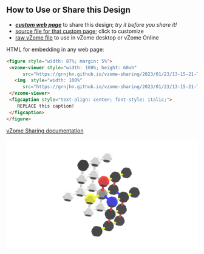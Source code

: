 
## How to Use or Share this Design

 - [***custom web page***][post] to share this design; *try it before you share it!*
 - [source file for that custom page][source]; click to customize
 - [raw vZome file][raw] to use in vZome desktop or vZome Online
 
 HTML for embedding in any web page:
 ```html
<figure style="width: 87%; margin: 5%">
  <vzome-viewer style="width: 100%; height: 60vh"
       src="https://grnjhn.github.io/vzome-sharing/2023/01/23/13-15-21-TSL_model/TSL_model.vZome" >
    <img  style="width: 100%"
       src="https://grnjhn.github.io/vzome-sharing/2023/01/23/13-15-21-TSL_model/TSL_model.png" >
  </vzome-viewer>
  <figcaption style="text-align: center; font-style: italic;">
     REPLACE this caption!
  </figcaption>
</figure>
 ```

[vZome Sharing documentation](https://vzome.github.io/vzome/sharing.html#how-it-works)

![Image](<TSL_model.png>)


[post]: <https://grnjhn.github.io/vzome-sharing/2023/01/23/TSL_model-13-15-21.html>
[source]: <https://github.com/grnjhn/vzome-sharing/edit/main/_posts/2023-01-23-TSL_model-13-15-21.md>
[raw]: <https://raw.githubusercontent.com/grnjhn/vzome-sharing/main/2023/01/23/13-15-21-TSL_model/TSL_model.vZome>
